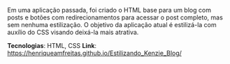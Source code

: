 Em uma aplicação passada, foi criado o HTML base para um blog com posts e botões com redirecionamentos para acessar o post completo, mas sem nenhuma estilização. O objetivo da aplicação atual é estilizá-la com auxílio do CSS visando deixá-la mais atrativa.

**Tecnologias**: HTML, CSS
**Link**: https://henriqueamfreitas.github.io/Estilizando_Kenzie_Blog/
